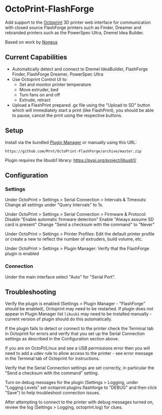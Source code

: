 # OctoPrint-FlashForge

Add support to the [Octoprint](https://octoprint.org) 3D printer web interface for communication with closed source FlashForge printers such as Finder, Dreamer and rebranded printers such as the PowerSpec Ultra, Dremel Idea Builder.

Based on work by [Noneus](https://github.com/Noneus)

## Current Capabilities

- Automatically detect and connect to Dremel IdeaBuilder, FlashForge Finder, FlashForge Dreamer, PowerSpec Ultra
- Use Octoprint Control UI to: 
    - Set and monitor printer temperature
    - Move extruder, bed
    - Turn fans on and off
    - Extrude, retract
- Upload a FlashPrint prepared .gx file using the "Upload to SD" button which will immediately start a print (like FlashPrint), you should be able to pause, cancel the print using the respective buttons.
 
 

## Setup

Install via the bundled [Plugin Manager](https://github.com/foosel/OctoPrint/wiki/Plugin:-Plugin-Manager)
or manually using this URL:

    https://github.com/Mrnt/OctoPrint-FlashForge/archive/master.zip

Plugin requires the libusb1 library:
https://pypi.org/project/libusb1/

## Configuration

### Settings

Under OctoPrint > Settings > Serial Connection > Intervals & Timeouts:
Change all settings under "Query Intervals" to 1s.

Under OctoPrint > Settings > Serial Connection > Firmware & Protocol:
Disable "Enable automatic firmware detection"
Enable "Always assume SD card is present"
Change "Send a checksum with the command" to "Never"

Under OctoPrint > Settings > Printer Profiles:
Edit the default printer profile or create a new to reflect the number of extruders, build volume, etc.

Under OctoPrint > Settings > Plugin Manager:
Verify that the FlashForge plugin is enabled

### Connection

Under the main interface select "Auto" for "Serial Port".

## Troubleshooting

Verify the plugin is enabled (Settings > Plugin Manager - "FlashForge" should be enabled), Octoprint may need to be restarted. 
If plugin does not appear in Plugin Manager list `libusb1` may need to be installed manually - current version of plugin should do this automatically.

If the plugin fails to detect or connect to the printer check the Terminal tab in Octoprint for errors and verify that you set up the Serial Connection settings as described in the Configuration section above.

If you are on OctoPi/Linux and see a USB permissions error then you will need to add a udev rule to allow access to the printer - see error message in the Terminal tab of Octoprint for instructions.

Verify that the Serial Connection settings are set correctly, in particular the "Send a checksum with the command" setting.

Turn on debug messages for the plugin (Settings > Logging, under "Logging Levels" set octoprint.plugins.flashforge to "DEBUG" and then click "Save") to help troubleshoot connection issues.

After attempting to connect to the printer with debug messages turned on, review the log (Settings > Logging, octoprint.log) for clues.


